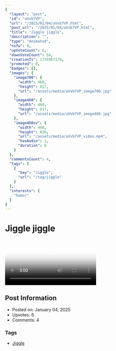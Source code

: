 ```yaml
---
{
  "layout": "post",
  "id": "aVvb7VP",
  "url": "/2025/01/04/aVvb7VP.html",
  "post_url": "/2025/01/04/aVvb7VP.html",
  "title": "Jiggle jiggle",
  "description": "",
  "type": "Animated",
  "nsfw": 0,
  "upVoteCount": 6,
  "downVoteCount": 54,
  "creationTs": 1735967179,
  "promoted": 0,
  "badges": [],
  "images": {
    "image700": {
      "width": 460,
      "height": 817,
      "url": "/assets/media/aVvb7VP_image700.jpg"
    },
    "image460": {
      "width": 460,
      "height": 817,
      "url": "/assets/media/aVvb7VP_image460.jpg"
    },
    "image460sv": {
      "width": 460,
      "height": 816,
      "url": "/assets/media/aVvb7VP_video.mp4",
      "hasAudio": 1,
      "duration": 9
    }
  },
  "commentsCount": 4,
  "tags": [
    {
      "key": "Jiggle",
      "url": "/tag/jiggle"
    }
  ],
  "interests": [
    "humor"
  ]
}
---
```


# Jiggle jiggle

<video controls playsinline loop poster="/assets/media/aVvb7VP_image460.jpg">
  <source src="/assets/media/aVvb7VP_video.mp4" type="video/mp4">
  Your browser does not support the video tag.
</video>

## Post Information

- Posted on: January 04, 2025
- Upvotes: 6
- Comments: 4

### Tags

- [Jiggle](/tag/Jiggle)
